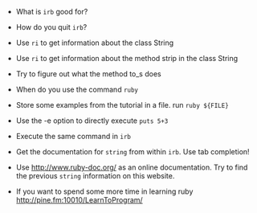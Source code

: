 - What is `irb` good for?

- How do you quit `irb`?

- Use `ri` to get information about the class String

- Use `ri` to get information about the method strip in the class String

- Try to figure out what the method to_s does

- When do you use the command `ruby`

- Store some examples from the tutorial in a file. run `ruby ${FILE}`

- Use the -e option to directly execute `puts 5+3`

- Execute the same command in `irb`

- Get the documentation for `string` from within `irb`. Use tab completion!

- Use <http://www.ruby-doc.org/> as an online documentation. Try to find the
  previous `string` information on this website.

- If you want to spend some more time in learning ruby
  <http://pine.fm:10010/LearnToProgram/>
